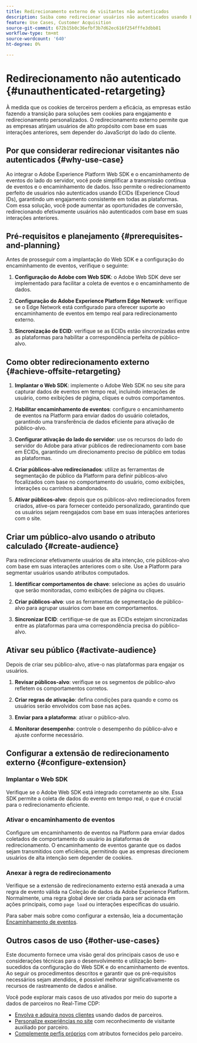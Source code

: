 ```yaml
---
title: Redirecionamento externo de visitantes não autenticados
description: Saiba como redirecionar usuários não autenticados usando ECIDs
feature: Use Cases, Customer Acquisition
source-git-commit: 672b15b0c36efbf3b7d62ec616f254fffe3dbb81
workflow-type: tm+mt
source-wordcount: '640'
ht-degree: 0%

---
```


# Redirecionamento não autenticado {#unauthenticated-retargeting}

À medida que os cookies de terceiros perdem a eficácia, as empresas estão fazendo a transição para soluções sem cookies para engajamento e redirecionamento personalizados. O redirecionamento externo permite que as empresas atinjam usuários de alto propósito com base em suas interações anteriores, sem depender do JavaScript do lado do cliente.

## Por que considerar redirecionar visitantes não autenticados {#why-use-case}

Ao integrar o Adobe Experience Platform Web SDK e o encaminhamento de eventos do lado do servidor, você pode simplificar a transmissão contínua de eventos e o encaminhamento de dados. Isso permite o redirecionamento perfeito de usuários não autenticados usando ECIDs (Experience Cloud IDs), garantindo um engajamento consistente em todas as plataformas. Com essa solução, você pode aumentar as oportunidades de conversão, redirecionando efetivamente usuários não autenticados com base em suas interações anteriores.

## Pré-requisitos e planejamento {#prerequisites-and-planning}

Antes de prosseguir com a implantação do Web SDK e a configuração do encaminhamento de eventos, verifique o seguinte:

1. **Configuração do Adobe com Web SDK**: o Adobe Web SDK deve ser implementado para facilitar a coleta de eventos e o encaminhamento de dados.

2. **Configuração do Adobe Experience Platform Edge Network**: verifique se o Edge Network está configurado para oferecer suporte ao encaminhamento de eventos em tempo real para redirecionamento externo.

3. **Sincronização de ECID**: verifique se as ECIDs estão sincronizadas entre as plataformas para habilitar a correspondência perfeita de público-alvo.

## Como obter redirecionamento externo {#achieve-offsite-retargeting}

1. **Implantar o Web SDK**: implemente o Adobe Web SDK no seu site para capturar dados de eventos em tempo real, incluindo interações de usuário, como exibições de página, cliques e outros comportamentos.

2. **Habilitar encaminhamento de eventos**: configure o encaminhamento de eventos na Platform para enviar dados do usuário coletados, garantindo uma transferência de dados eficiente para ativação de público-alvo.

3. **Configurar ativação do lado do servidor**: use os recursos do lado do servidor do Adobe para ativar públicos de redirecionamento com base em ECIDs, garantindo um direcionamento preciso de público em todas as plataformas.

4. **Criar públicos-alvo redirecionados**: utilize as ferramentas de segmentação de público da Platform para definir públicos-alvo focalizados com base no comportamento do usuário, como exibições, interações ou carrinhos abandonados.

5. **Ativar públicos-alvo**: depois que os públicos-alvo redirecionados forem criados, ative-os para fornecer conteúdo personalizado, garantindo que os usuários sejam reengajados com base em suas interações anteriores com o site.

## Criar um público-alvo usando o atributo calculado {#create-audience}

Para redirecionar efetivamente usuários de alta intenção, crie públicos-alvo com base em suas interações anteriores com o site. Use a Platform para segmentar usuários usando atributos computados.

1. **Identificar comportamentos de chave**: selecione as ações do usuário que serão monitoradas, como exibições de página ou cliques.

2. **Criar públicos-alvo**: use as ferramentas de segmentação de público-alvo para agrupar usuários com base em comportamentos.

3. **Sincronizar ECID**: certifique-se de que as ECIDs estejam sincronizadas entre as plataformas para uma correspondência precisa do público-alvo.

## Ativar seu público {#activate-audience}

Depois de criar seu público-alvo, ative-o nas plataformas para engajar os usuários.

1. **Revisar públicos-alvo**: verifique se os segmentos de público-alvo refletem os comportamentos corretos.

2. **Criar regras de ativação**: defina condições para quando e como os usuários serão envolvidos com base nas ações.

3. **Enviar para a plataforma**: ativar o público-alvo.

4. **Monitorar desempenho**: controle o desempenho do público-alvo e ajuste conforme necessário.

## Configurar a extensão de redirecionamento externo {#configure-extension}

### Implantar o Web SDK

Verifique se o Adobe Web SDK está integrado corretamente ao site. Essa SDK permite a coleta de dados do evento em tempo real, o que é crucial para o redirecionamento eficiente.

### Ativar o encaminhamento de eventos

Configure um encaminhamento de eventos na Platform para enviar dados coletados de comportamento do usuário às plataformas de redirecionamento. O encaminhamento de eventos garante que os dados sejam transmitidos com eficiência, permitindo que as empresas direcionem usuários de alta intenção sem depender de cookies.

### Anexar à regra de redirecionamento

Verifique se a extensão de redirecionamento externo está anexada a uma regra de evento válida na Coleção de dados da Adobe Experience Platform. Normalmente, uma regra global deve ser criada para ser acionada em ações principais, como `page load` ou interações específicas do usuário.

Para saber mais sobre como configurar a extensão, leia a documentação [Encaminhamento de eventos](https://experienceleague.adobe.com/en/docs/experience-platform/tags/event-forwarding/getting-started).

## Outros casos de uso {#other-use-cases}

Este documento fornece uma visão geral dos principais casos de uso e considerações técnicas para o desenvolvimento e utilização bem-sucedidos da configuração do Web SDK e do encaminhamento de eventos. Ao seguir os procedimentos descritos e garantir que os pré-requisitos necessários sejam atendidos, é possível melhorar significativamente os recursos de rastreamento de dados e análise.

Você pode explorar mais casos de uso ativados por meio do suporte a dados de parceiros no Real-Time CDP:

- [Envolva e adquira novos clientes](./prospecting.md) usando dados de parceiros.
- [Personalize experiências no site](./offsite-retargeting.md) com reconhecimento de visitante auxiliado por parceiro.
- [Complemente perfis próprios](./supplement-first-party-profiles.md) com atributos fornecidos pelo parceiro.